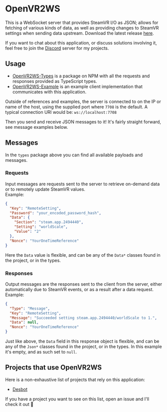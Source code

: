 # OpenVR2WS
This is a WebSocket server that provides SteamVR I/O as JSON; allows for fetching of various kinds of data, as well as providing changes to SteamVR settings when sending data upstream. Download the latest release [here](https://github.com/BOLL7708/OpenVR2WS/releases).

If you want to chat about this application, or discuss solutions involving it, feel free to join the [Discord](https://discord.gg/Cdt4xjqV35) server for my projects.

## Usage
* [OpenVR2WS-Types](https://www.npmjs.com/package/openvr2ws-types) is a package on NPM with all the requests and responses provided as TypeScript types.
* [OpenVR2WS-Example](https://github.com/BOLL7708/openvr2ws-example) is an example client implementation that communicates with this application.

Outside of references and examples, the server is connected to on the IP or name of the host, using the supplied port where `7708` is the default. A typical connection URI would be: `ws://localhost:7708`

Then you send and receive JSON messages to it! It's fairly straight forward, see message examples below. 

## Messages
In the `types` package above you can find all available payloads and messages. 
### Requests
Input messages are requests sent to the server to retrieve on-demand data or to remotely update SteamVR values.  
Example:
```json
{
  "Key": "RemoteSetting",
  "Password": "your_encoded_password_hash",
  "Data": {
    "Section": "steam.app.2494440",
    "Setting": "worldScale",
    "Value": "2"
  },
  "Nonce": "YourOneTimeReference"
}
```
Here the `Data` value is flexible, and can be any of the `Data*` classes found in the project, or in the types.
### Responses
Output messages are the responses sent to the client from the server, either automatically due to SteamVR events, or as a result after a data request.  
Example:
```json
{
  "Type": "Message",
  "Key": "RemoteSetting",
  "Message": "Succeeded setting steam.app.2494440/worldScale to 1.",
  "Data": null,
  "Nonce": "YourOneTimeReference"
}
```
Just like above, the `Data` field in this response object is flexible, and can be any of the `Json*` classes found in the project, or in the types. In this example it's empty, and as such set to `null`.

## Projects that use OpenVR2WS
Here is a non-exhaustive list of projects that rely on this application:
* [Desbot](https://github.com/BOLL7708/desbot)

If you have a project you want to see on this list, open an issue and I'll check it out 🙂